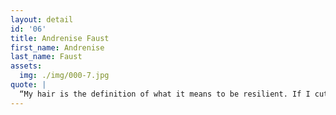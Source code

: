 ```yaml
---
layout: detail
id: '06'
title: Andrenise Faust
first_name: Andrenise
last_name: Faust
assets:
  img: ./img/000-7.jpg
quote: |
  “My hair is the definition of what it means to be resilient. If I cut it, damage it, or neglect it, my hair snaps back. It is a personal reminder that whatever I go through,  I will make it out on top."
---
```

